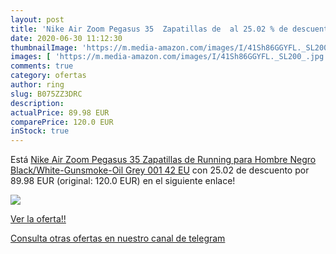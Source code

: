 ```yaml
---
layout: post
title: 'Nike Air Zoom Pegasus 35  Zapatillas de  al 25.02 % de descuento'
date: 2020-06-30 11:12:30
thumbnailImage: 'https://m.media-amazon.com/images/I/41Sh86GGYFL._SL200_.jpg'
images: [ 'https://m.media-amazon.com/images/I/41Sh86GGYFL._SL200_.jpg' ]
comments: true
category: ofertas
author: ring
slug: B075ZZ3DRC
description:
actualPrice: 89.98 EUR
comparePrice: 120.0 EUR
inStock: true
---
```


Está [Nike Air Zoom Pegasus 35  Zapatillas de Running para Hombre  Negro  Black/White-Gunsmoke-Oil Grey 001   42 EU](https://www.amazon.com/dp/B075ZZ3DRC/?tag=redken08-20) con 25.02 de descuento por 89.98 EUR (original: 120.0 EUR) en el siguiente enlace!

[![](https://m.media-amazon.com/images/I/41Sh86GGYFL._SL200_.jpg)](https://www.amazon.com/dp/B075ZZ3DRC/?tag=redken08-20)

[Ver la oferta!!](https://www.amazon.com/dp/B075ZZ3DRC/?tag=redken08-20)

[Consulta otras ofertas en nuestro canal de telegram](https://t.me/s/ofertas25)
